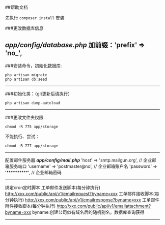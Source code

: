 ##帮助文档

先执行 `composer install` 安装

###更改数据库信息

***app/config/database.php***
加前缀：'prefix' => 'no_',
-----

###安装命令，初始化数据库:

	php artisan migrate
	php artisan db:seed

-----

###初始化类：（git更新后请执行）

	php artisan dump-autoload

-----

###更改文件夹权限.

    chmod -R 775 app/storage

不能执行、尝试：

    chmod -R 777 app/storage

-----

配置邮件服务器
***app/config/mail.php***
'host' => 'smtp.mailgun.org', // 企业邮箱服务端口
'username' => 'postmaster@no', // 企业邮箱账户名
'password' => '**********', // 企业邮箱密码

-----

绑定cron定时脚本
工单邮件发送脚本(每分钟执行)
http://xxx.com/public/api/v1/emailrequest?byname=xxx
工单邮件接收脚本(每分钟执行)
http://xxx.com/public/api/v1/emailresponse?byname=xxx
工单邮件附件接收脚本(每分钟执行)
http://xxx.com/public/api/v1/emailattachment?byname=xxx
byname:创建公司似有域名后的随机别名，数据库查询获得

-----

